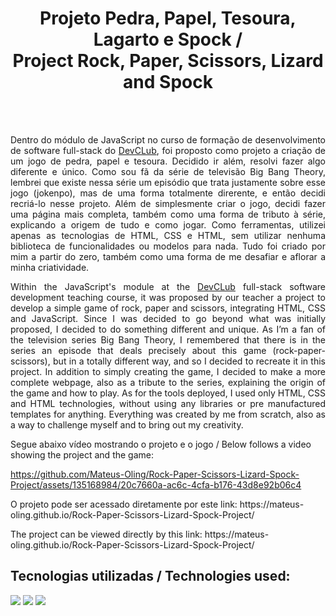 <h1 align="center">Projeto Pedra, Papel, Tesoura, Lagarto e Spock / <br> Project Rock, Paper, Scissors, Lizard and Spock</h1>
<br>
<br>
<p align="justify">Dentro do módulo de JavaScript no curso de formação de desenvolvimento de software full-stack do <a href="https://rodolfomori.com.br/devclub/">DevCLub</a>, foi proposto como projeto a criação de um jogo de pedra, papel e tesoura. Decidido ir além, resolvi fazer algo diferente e único. Como sou fã da série de televisão Big Bang Theory, lembrei que existe nessa série um episódio que trata justamente sobre esse jogo (jokenpo), mas de uma forma totalmente direrente, e então decidi recriá-lo nesse projeto.
Além de simplesmente criar o jogo, decidi fazer uma página mais completa, também como uma forma de tributo à série, explicando a origem de tudo e como jogar. 
Como ferramentas, utilizei apenas as tecnologias de HTML, CSS e HTML, sem utilizar nenhuma biblioteca de funcionalidades ou modelos para nada. Tudo foi criado por mim a partir do zero, também como uma forma de me desafiar e aflorar a minha criatividade.
</p>

<p align="justify"> Within the JavaScript's module at the <a href="https://rodolfomori.com.br/devclub/">DevCLub</a> full-stack software development teaching course, it was proposed by our teacher a project to develop a simple game of rock, paper and scissors, integrating HTML, CSS and JavaScript. Since I was decided to go beyond what was initially proposed, I decided to do something different and unique. As I’m a fan of the television series Big Bang Theory, I remembered that there is in the series an episode that deals precisely about this game (rock-paper-scissors), but in a totally different way, and so I decided to recreate it in this project. In addition to simply creating the game, I decided to make a more complete webpage, also as a tribute to the series, explaining the origin of the game and how to play. As for the tools deployed, I used only HTML, CSS and HTML technologies, without using any libraries or pre manufactured templates for anything. Everything was created by me from scratch, also as a way to challenge myself and to bring out my creativity.
</p>

<p>Segue abaixo vídeo mostrando o projeto e o jogo / Below follows a video showing the project and the game:</p>

https://github.com/Mateus-Oling/Rock-Paper-Scissors-Lizard-Spock-Project/assets/135168984/20c7660a-ac6c-4cfa-b176-43d8e92b06c4

<p>O projeto pode ser acessado diretamente por este link: https://mateus-oling.github.io/Rock-Paper-Scissors-Lizard-Spock-Project/ </p>
<p>The project can be viewed directly by this link: https://mateus-oling.github.io/Rock-Paper-Scissors-Lizard-Spock-Project/ </p>

<h2>Tecnologias utilizadas / Technologies used:</h2>
<img src="https://img.shields.io/badge/HTML5-E34F26?style=for-the-badge&logo=html5&logoColor=white">
<img src="https://img.shields.io/badge/CSS3-1572B6?style=for-the-badge&logo=css3&logoColor=white">
<img src="https://img.shields.io/badge/JavaScript-F7DF1E?style=for-the-badge&logo=javascript&logoColor=black">

